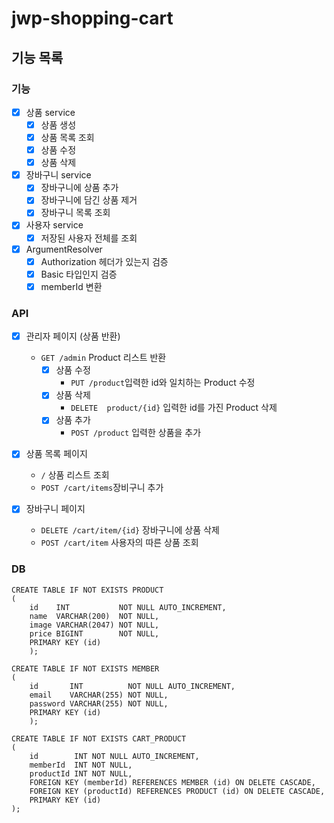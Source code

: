 # jwp-shopping-cart

## 기능 목록

### 기능

- [x] 상품 service
    - [x] 상품 생성
    - [x] 상품 목록 조회
    - [x] 상품 수정
    - [x] 상품 삭제

- [x] 장바구니 service
    - [x] 장바구니에 상품 추가
    - [x] 장바구니에 담긴 상품 제거
    - [x] 장바구니 목록 조회

- [x] 사용자 service
    - [x] 저장된 사용자 전체를 조회

- [x] ArgumentResolver
    - [x] Authorization 헤더가 있는지 검증
    - [x] Basic 타입인지 검증
    - [x] memberId 변환

### API

- [x] 관리자 페이지 (상품 반환)
    - `GET /admin` Product 리스트 반환
        - [x] 상품 수정
            - `PUT /product`입력한 id와 일치하는 Product 수정
        - [x] 상품 삭제
            - `DELETE  product/{id}` 입력한 id를 가진 Product 삭제
        - [x] 상품 추가
            - `POST /product` 입력한 상품을 추가

- [x] 상품 목록 페이지
    - `/` 상품 리스트 조회
    - `POST /cart/items`장비구니 추가

- [x] 장바구니 페이지
    - `DELETE /cart/item/{id}` 장바구니에 상품 삭제
    - `POST /cart/item` 사용자의 따른 상품 조회

### DB

````
CREATE TABLE IF NOT EXISTS PRODUCT
(
    id    INT           NOT NULL AUTO_INCREMENT,
    name  VARCHAR(200)  NOT NULL,
    image VARCHAR(2047) NOT NULL,
    price BIGINT        NOT NULL,
    PRIMARY KEY (id)
    );

CREATE TABLE IF NOT EXISTS MEMBER
(
    id       INT          NOT NULL AUTO_INCREMENT,
    email    VARCHAR(255) NOT NULL,
    password VARCHAR(255) NOT NULL,
    PRIMARY KEY (id)
    );

CREATE TABLE IF NOT EXISTS CART_PRODUCT
(
    id        INT NOT NULL AUTO_INCREMENT,
    memberId  INT NOT NULL,
    productId INT NOT NULL,
    FOREIGN KEY (memberId) REFERENCES MEMBER (id) ON DELETE CASCADE,
    FOREIGN KEY (productId) REFERENCES PRODUCT (id) ON DELETE CASCADE,
    PRIMARY KEY (id)
);
````
